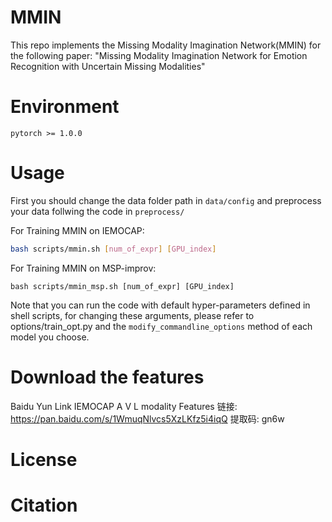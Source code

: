 # MMIN

This repo implements the Missing Modality Imagination Network(MMIN) for the following paper:
"Missing Modality Imagination Network for Emotion Recognition with Uncertain Missing Modalities" 

# Environment

``` 
pytorch >= 1.0.0
```

# Usage

First you should change the data folder path in ```data/config``` and preprocess your data follwing the code in ```preprocess/```

For Training MMIN on IEMOCAP:
```bash
bash scripts/mmin.sh [num_of_expr] [GPU_index]
```

For Training MMIN on MSP-improv: 
```
bash scripts/mmin_msp.sh [num_of_expr] [GPU_index]
```

Note that you can run the code with default hyper-parameters defined in shell scripts, for changing these arguments, please refer to options/train_opt.py and the ```modify_commandline_options``` method of each model you choose.

# Download the features
Baidu Yun Link
IEMOCAP A V L modality Features
链接: https://pan.baidu.com/s/1WmuqNlvcs5XzLKfz5i4iqQ 提取码: gn6w 

# License

# Citation
